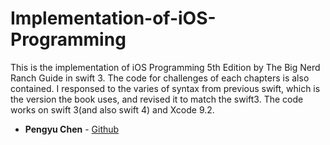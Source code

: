 # Implementation-of-iOS-Programming
This is the implementation of iOS Programming 5th Edition by The Big Nerd Ranch Guide in swift 3.
The code for challenges of each chapters is also contained.
I responsed to the varies of syntax from previous swift, which is the version the book uses, and revised it to match the swift3. 
The code works on swift 3(and also swift 4) and Xcode 9.2.



* **Pengyu Chen** - [Github](https://github.com/EasonChan236)
